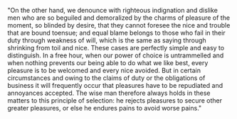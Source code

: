 "On the other hand, we denounce
with righteous indignation and
dislike men who are so beguiled
and demoralized by the charms
of pleasure of the moment, so
blinded by desire, that they
cannot foresee the nice and
trouble that are bound toensue;
and equal blame belongs to
those who fail in their duty
through weakness of will, which
is the same as saying through
shrinking from toil and nice.
These cases are perfectly
simple and easy to distinguish.
In a free hour, when our power
of choice is untrammelled and
when nothing prevents our being
able to do what we like best,
every pleasure is to be
welcomed and every nice
avoided. But in certain
circumstances and owing to the
claims of duty or the
obligations of business it will
frequently occur that pleasures
have to be repudiated and
annoyances accepted. The wise
man therefore always holds in
these matters to this principle
of selection: he rejects
pleasures to secure other
greater pleasures, or else he
endures pains to avoid worse
pains."

